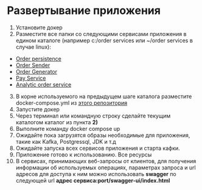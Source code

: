 # Развертывание приложения
1. Установите докер
2. Разместите все папки со следующими сервисами приложения в едином каталоге (например c:/order services или ~/order services в случае linux):
- [Order persistence](https://github.com/temkarus0070/OrderPersistence)
- [Order Sender](https://github.com/temkarus0070/OrderSender)
- [Order Generator](https://github.com/temkarus0070/OrderGenerator)
- [Pay Service](https://github.com/temkarus0070/PayService)
- [Analytic order service](https://github.com/temkarus0070/analyticOrderService)
3. В корне используемого на предыдущем шаге каталога разместите docker-compose.yml из [этого репозитория](https://github.com/temkarus0070/orderServicesContainer)
3. Запустите докер
4. Через терминал или командную строку сделайте текущим каталогом каталог из пункта **2)**
5. Выполните команду docker compose up
6. Ожидайте пока загрузятся образы необходимые для приложения, такие как Kafka, Postgressql, JDK и т.д
7. Ожидайте запуска всех сервисов приложения и старта кафки.
8. Приложение готово к использованию. Все ресурсы 
9. В сервисах, принимающих веб-запросы от клиентов, для получения информации об используемых операциях, параметрах запроса и url адресов для доступа к ним можно использовать **swagger** по следующей url **адрес сервиса:port/swagger-ui/index.html**
